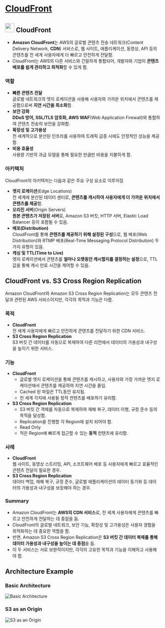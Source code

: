 # [CloudFront](https://aws.amazon.com/ko/cloudfront/)

## <img src = "https://github.com/LeeWooJung/baekjoon/assets/31682438/7dc7fb7e-7fac-4b10-8b97-cb1006bb7cc9" width = "30" height = "30"> CloudFront

* **Amazon CloudFront**는 AWS의 글로벌 콘텐츠 전송 네트워크(Content Delivery Network, **CDN**) 서비스로, 웹 사이트, 애플리케이션, 동영상, API 등의 콘텐츠를 전 세계 사용자에게 더 빠르고 안전하게 전달함.  
* CloudFront는 AWS의 다른 서비스와 긴밀하게 통합되어, 개발자와 기업이 **콘텐츠 배포를 쉽게 관리하고 최적화**할 수 있게 함.

### 역할

* **빠른 콘텐츠 전달**  
글로벌 네트워크의 엣지 로케이션을 사용해 사용자와 가까운 위치에서 콘텐츠를 제공함으로써 **지연 시간을 최소화**함.
* **보안 강화**  
**DDoS 방어, SSL/TLS 암호화, AWS WAF**(Web Application Firewall)와 통합하여 콘텐츠 전송의 보안을 강화함.
* **확장성 및 고가용성**  
전 세계적으로 분산된 인프라를 사용하여 트래픽 급증 시에도 안정적인 성능을 제공함.
* **비용 효율성**  
사용량 기반의 과금 모델을 통해 필요한 만큼만 비용을 지불하게 함.

### 아키텍처

CloudFront의 아키텍처는 다음과 같은 주요 구성 요소로 이루어짐

* **엣지 로케이션**(Edge Locations)  
전 세계에 분산된 데이터 센터로, **콘텐츠를 캐시하여 사용자에게 더 가까운 위치에서 콘텐츠를 제공**함.
* **오리진 서버**(Origin Servers)  
**원본 콘텐츠가 저장된 서버**로, Amazon S3 버킷, HTTP 서버, Elastic Load Balancer 등이 포함될 수 있음.
* **배포(Distribution)**  
CloudFront를 통해 **콘텐츠를 제공하기 위해 설정된 구성**으로, 웹 배포(Web Distribution)와 RTMP 배포(Real-Time Messaging Protocol Distribution) 두 가지 유형이 있음.
* **캐싱 및 TTL(Time to Live)**  
엣지 로케이션에서 콘텐츠를 **얼마나 오랫동안 캐시할지를 결정하는 설정**으로, TTL 값을 통해 캐시 만료 시간을 제어할 수 있음.

## CloudFront vs. S3 Cross Region Replication

Amazon CloudFront와 Amazon S3 Cross Region Replication는 모두 콘텐츠 전달과 관련된 AWS 서비스이지만, 각각의 목적과 기능은 다름.

### 목적

* **CloudFront**  
전 세계 사용자에게 빠르고 안전하게 콘텐츠를 전달하기 위한 CDN 서비스.
* **S3 Cross Region Replication**  
S3 버킷 간 데이터를 자동으로 복제하여 다른 리전에서 데이터의 가용성과 내구성을 높이기 위한 서비스.

### 기능

* **CloudFront**  
    * 글로벌 엣지 로케이션을 통해 콘텐츠를 캐시하고, 사용자와 가장 가까운 엣지 로케이션에서 콘텐츠를 제공하여 지연 시간을 줄임.
    * Cached 된 파일은 TTL동안 유지됨.
    * 전 세계 각지에 사용될 정적 컨텐츠를 배포하기 유리함.
* **S3 Cross Region Replication**  
    * S3 버킷 간 객체를 자동으로 복제하여 재해 복구, 데이터 이행, 규정 준수 등의 목적을 달성함.
    * Replication을 진행할 각 Region에 설치 되어야 함.
    * Read Only
    * 적은 Region에 빠르게 접근할 수 있는 **동적** 컨텐츠에 유리함.

### 사례

* **CloudFront**  
웹 사이트, 동영상 스트리밍, API, 소프트웨어 배포 등 사용자에게 빠르고 효율적인 콘텐츠 전달이 필요한 경우.
* **S3 Cross Region Replication**  
데이터 백업, 재해 복구, 규정 준수, 글로벌 애플리케이션의 데이터 동기화 등 데이터의 가용성과 내구성을 보장해야 하는 경우.

### Summary

* Amazon CloudFront는 **AWS의 CDN 서비스**로, 전 세계 사용자에게 콘텐츠를 빠르고 안전하게 전달하는 데 중점을 둠. 
* CloudFront의 글로벌 네트워크, 보안 기능, 확장성 및 고가용성은 사용자 경험을 최적화하는 데 중요한 역할을 함.  
* 반면, Amazon S3 Cross Region Replication은 **S3 버킷 간 데이터 복제를 통해 데이터 가용성과 내구성을 높이는 데 중점**을 둠.  
* 이 두 서비스는 서로 보완적이지만, 각각의 고유한 목적과 기능을 이해하고 사용해야 함.

## Architecture Example

### Basic Architecture

![Basic Architecture](https://github.com/LeeWooJung/AWS-SAA-C03/assets/31682438/881e9f7e-62c7-4e25-a8e8-23b2bd06c3c9)

### S3 as an Origin

![S3 as an Origin](https://github.com/LeeWooJung/AWS-SAA-C03/assets/31682438/49df12e2-52db-4075-9552-2ba4aa2ca6c8)
